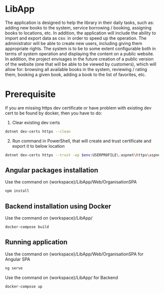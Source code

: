 # LibApp

The application is designed to help the library in their daily tasks, such as: adding new books to the system, service 
borrowing / booking, assigning books to locations, etc. In addition, the application will include the ability to 
import and export data as csv. in order to speed up the operation. The administrator will be able to create new 
users, including giving them appropriate rights. The system is to be to some extent configurable both in terms of 
system operation and displaying the content on a public website. In addition, the project envisages in the future 
creation of a public version of the website (one that will be able to be viewed by customers), which will allow 
for: browsing all available books in the system, reviewing / rating them, booking a given book, adding a book to 
the list of favorites, etc.


# Prerequisite
If you are missing https dev certificate or have problem with existing dev cert to be found by docker, then you have to do:
1. Clear existing dev certs
```bash
dotnet dev-certs https --clean
```
2. Run command in PowerShell, that will create and trust certificate and export it to below location
```bash
dotnet dev-certs https --trust -ep $env:USERPROFILE\.aspnet\https\aspnetapp.pfx -p password
```

## Angular packages installation

Use the command on {workspace}/LibApp/Web/OrganisationSPA

```bash
npm install 
```

## Backend installation using Docker

Use the command on {workspace}/LibApp/

```bash
docker-compose build
```

## Running application

Use the command on {workspace}/LibApp/Web/OrganisationSPA for Angular SPA

```bash
ng serve
```

Use the command on {workspace}/LibApp/ for Backend

```bash
docker-compose up
```


